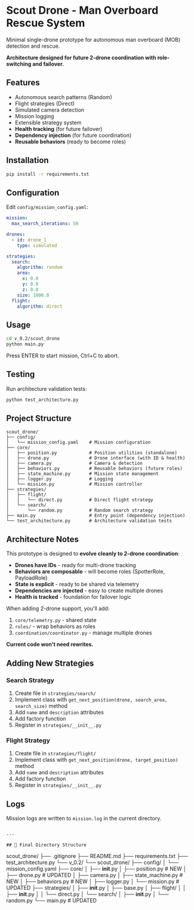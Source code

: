 # Scout Drone - Man Overboard Rescue System

Minimal single-drone prototype for autonomous man overboard (MOB) detection and rescue.

**Architecture designed for future 2-drone coordination with role-switching and failover.**

## Features

- Autonomous search patterns (Random)
- Flight strategies (Direct)
- Simulated camera detection
- Mission logging
- Extensible strategy system
- **Health tracking** (for future failover)
- **Dependency injection** (for future coordination)
- **Reusable behaviors** (ready to become roles)

## Installation
```bash
pip install -r requirements.txt
```

## Configuration

Edit `config/mission_config.yaml`:
```yaml
mission:
  max_search_iterations: 50

drones:
  - id: drone_1
    type: simulated

strategies:
  search:
    algorithm: random
    area:
      x: 0.0
      y: 0.0
      z: 0.0
    size: 1000.0
  flight:
    algorithm: direct
```

## Usage
```bash
cd v_0.2/scout_drone
python main.py
```

Press ENTER to start mission, Ctrl+C to abort.

## Testing

Run architecture validation tests:
```bash
python test_architecture.py
```

## Project Structure
```
scout_drone/
├── config/
│   └── mission_config.yaml    # Mission configuration
├── core/
│   ├── position.py            # Position utilities (standalone)
│   ├── drone.py               # Drone interface (with ID & health)
│   ├── camera.py              # Camera & detection
│   ├── behaviors.py           # Reusable behaviors (future roles)
│   ├── state_machine.py       # Mission state management
│   ├── logger.py              # Logging
│   └── mission.py             # Mission controller
├── strategies/
│   ├── flight/
│   │   └── direct.py          # Direct flight strategy
│   └── search/
│       └── random.py          # Random search strategy
├── main.py                    # Entry point (dependency injection)
└── test_architecture.py       # Architecture validation tests
```

## Architecture Notes

This prototype is designed to **evolve cleanly to 2-drone coordination**:

- **Drones have IDs** - ready for multi-drone tracking
- **Behaviors are composable** - will become roles (SpotterRole, PayloadRole)
- **State is explicit** - ready to be shared via telemetry
- **Dependencies are injected** - easy to create multiple drones
- **Health is tracked** - foundation for failover logic

When adding 2-drone support, you'll add:
1. `core/telemetry.py` - shared state
2. `roles/` - wrap behaviors as roles
3. `coordination/coordinator.py` - manage multiple drones

**Current code won't need rewrites.**

## Adding New Strategies

### Search Strategy

1. Create file in `strategies/search/`
2. Implement class with `get_next_position(drone, search_area, search_size)` method
3. Add `name` and `description` attributes
4. Add factory function
5. Register in `strategies/__init__.py`

### Flight Strategy

1. Create file in `strategies/flight/`
2. Implement class with `get_next_position(drone, target_position)` method
3. Add `name` and `description` attributes
4. Add factory function
5. Register in `strategies/__init__.py`

## Logs

Mission logs are written to `mission.log` in the current directory.
```

---

## 📁 Final Directory Structure
```
scout_drone/
├── .gitignore
├── README.md
├── requirements.txt
├── test_architecture.py
└── v_0.2/
    └── scout_drone/
        ├── config/
        │   └── mission_config.yaml
        ├── core/
        │   ├── __init__.py
        │   ├── position.py          # NEW
        │   ├── drone.py              # UPDATED
        │   ├── camera.py
        │   ├── state_machine.py      # NEW
        │   ├── behaviors.py          # NEW
        │   ├── logger.py
        │   └── mission.py            # UPDATED
        ├── strategies/
        │   ├── __init__.py
        │   ├── base.py
        │   ├── flight/
        │   │   ├── __init__.py
        │   │   └── direct.py
        │   └── search/
        │       ├── __init__.py
        │       └── random.py
        └── main.py                   # UPDATED